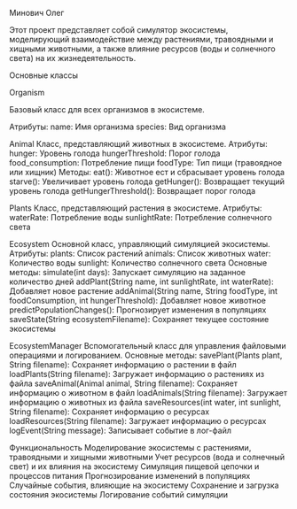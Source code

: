 Минович Олег

Этот проект представляет собой симулятор экосистемы, моделирующий взаимодействие между растениями, травоядными и хищными животными, а также влияние ресурсов (воды и солнечного света) на их жизнедеятельность.

Основные классы

Organism

Базовый класс для всех организмов в экосистеме.

Атрибуты:
name: Имя организма
species: Вид организма

Animal
Класс, представляющий животных в экосистеме.
Атрибуты:
hunger: Уровень голода
hungerThreshold: Порог голода
food_consumption: Потребление пищи
foodType: Тип пищи (травоядное или хищник)
Методы:
eat(): Животное ест и сбрасывает уровень голода
starve(): Увеличивает уровень голода
getHunger(): Возвращает текущий уровень голода
getHungerThreshold(): Возвращает порог голода

Plants
Класс, представляющий растения в экосистеме.
Атрибуты:
waterRate: Потребление воды
sunlightRate: Потребление солнечного света

Ecosystem
Основной класс, управляющий симуляцией экосистемы.
Атрибуты:
plants: Список растений
animals: Список животных
water: Количество воды
sunlight: Количество солнечного света
Основные методы:
simulate(int days): Запускает симуляцию на заданное количество дней
addPlant(String name, int sunlightRate, int waterRate): Добавляет новое растение
addAnimal(String name, String foodType, int foodConsumption, int hungerThreshold): Добавляет новое животное
predictPopulationChanges(): Прогнозирует изменения в популяциях
saveState(String ecosystemFilename): Сохраняет текущее состояние экосистемы

EcosystemManager
Вспомогательный класс для управления файловыми операциями и логированием.
Основные методы:
savePlant(Plants plant, String filename): Сохраняет информацию о растении в файл
loadPlants(String filename): Загружает информацию о растениях из файла
saveAnimal(Animal animal, String filename): Сохраняет информацию о животном в файл
loadAnimals(String filename): Загружает информацию о животных из файла
saveResources(int water, int sunlight, String filename): Сохраняет информацию о ресурсах
loadResources(String filename): Загружает информацию о ресурсах
logEvent(String message): Записывает событие в лог-файл

Функциональность
Моделирование экосистемы с растениями, травоядными и хищными животными
Учет ресурсов (вода и солнечный свет) и их влияния на экосистему
Симуляция пищевой цепочки и процессов питания
Прогнозирование изменений в популяциях
Случайные события, влияющие на экосистему
Сохранение и загрузка состояния экосистемы
Логирование событий симуляции

